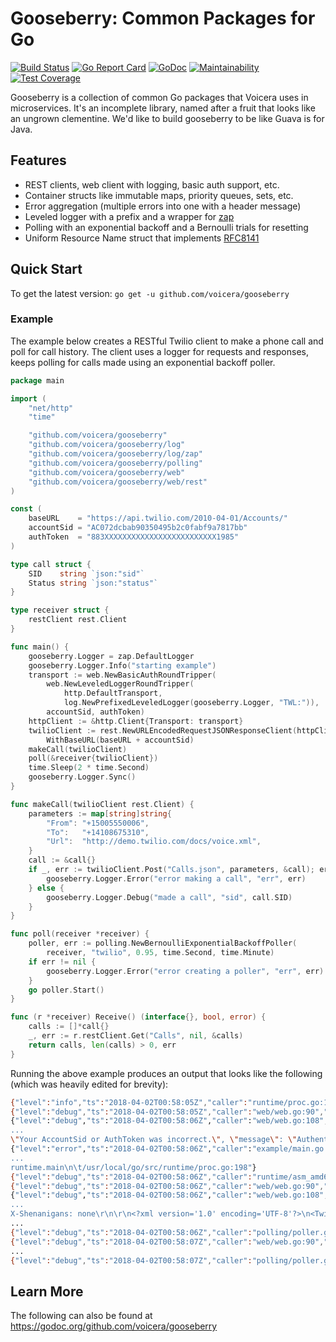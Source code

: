# Gooseberry: Common Packages for Go

[![Build Status](https://travis-ci.org/voicera/gooseberry.svg?branch=master)](https://travis-ci.org/voicera/gooseberry)
[![Go Report Card](https://goreportcard.com/badge/github.com/voicera/gooseberry)](https://goreportcard.com/report/github.com/voicera/gooseberry)
[![GoDoc](https://godoc.org/github.com/voicera/gooseberry?status.svg)](https://godoc.org/github.com/voicera/gooseberry)
[![Maintainability](https://api.codeclimate.com/v1/badges/98e8195b41246e1c573d/maintainability)](https://codeclimate.com/github/voicera/gooseberry/maintainability)
[![Test Coverage](https://api.codeclimate.com/v1/badges/98e8195b41246e1c573d/test_coverage)](https://codeclimate.com/github/voicera/gooseberry/test_coverage)

Gooseberry is a collection of common Go packages that Voicera uses in microservices.
It's an incomplete library, named after a fruit that looks like an ungrown clementine.
We'd like to build gooseberry to be like Guava is for Java.

## Features
* REST clients, web client with logging, basic auth support, etc.
* Container structs like immutable maps, priority queues, sets, etc.
* Error aggregation (multiple errors into one with a header message)
* Leveled logger with a prefix and a wrapper for [zap](go.uber.org/zap)
* Polling with an exponential backoff and a Bernoulli trials for resetting
* Uniform Resource Name struct that implements [RFC8141](https://tools.ietf.org/html/rfc8141)

## Quick Start
To get the latest version: `go get -u github.com/voicera/gooseberry`

### Example
The example below creates a RESTful Twilio client to make a phone call and poll
for call history. The client uses a logger for requests and responses, keeps
polling for calls made using an exponential backoff poller.

```go
package main

import (
	"net/http"
	"time"

	"github.com/voicera/gooseberry"
	"github.com/voicera/gooseberry/log"
	"github.com/voicera/gooseberry/log/zap"
	"github.com/voicera/gooseberry/polling"
	"github.com/voicera/gooseberry/web"
	"github.com/voicera/gooseberry/web/rest"
)

const (
	baseURL    = "https://api.twilio.com/2010-04-01/Accounts/"
	accountSid = "AC072dcbab90350495b2c0fabf9a7817bb"
	authToken  = "883XXXXXXXXXXXXXXXXXXXXXXXXX1985"
)

type call struct {
	SID    string `json:"sid"`
	Status string `json:"status"`
}

type receiver struct {
	restClient rest.Client
}

func main() {
	gooseberry.Logger = zap.DefaultLogger
	gooseberry.Logger.Info("starting example")
	transport := web.NewBasicAuthRoundTripper(
		web.NewLeveledLoggerRoundTripper(
			http.DefaultTransport,
			log.NewPrefixedLeveledLogger(gooseberry.Logger, "TWL:")),
		accountSid, authToken)
	httpClient := &http.Client{Transport: transport}
	twilioClient := rest.NewURLEncodedRequestJSONResponseClient(httpClient).
		WithBaseURL(baseURL + accountSid)
	makeCall(twilioClient)
	poll(&receiver{twilioClient})
	time.Sleep(2 * time.Second)
	gooseberry.Logger.Sync()
}

func makeCall(twilioClient rest.Client) {
	parameters := map[string]string{
		"From": "+15005550006",
		"To":   "+14108675310",
		"Url":  "http://demo.twilio.com/docs/voice.xml",
	}
	call := &call{}
	if _, err := twilioClient.Post("Calls.json", parameters, &call); err != nil {
		gooseberry.Logger.Error("error making a call", "err", err)
	} else {
		gooseberry.Logger.Debug("made a call", "sid", call.SID)
	}
}

func poll(receiver *receiver) {
	poller, err := polling.NewBernoulliExponentialBackoffPoller(
		receiver, "twilio", 0.95, time.Second, time.Minute)
	if err != nil {
		gooseberry.Logger.Error("error creating a poller", "err", err)
	}
	go poller.Start()
}

func (r *receiver) Receive() (interface{}, bool, error) {
	calls := []*call{}
	_, err := r.restClient.Get("Calls", nil, &calls)
	return calls, len(calls) > 0, err
}
```

Running the above example produces an output that looks like the following (which was heavily edited for brevity):

```bash
{"level":"info","ts":"2018-04-02T00:58:05Z","caller":"runtime/proc.go:198","msg":"starting example"}
{"level":"debug","ts":"2018-04-02T00:58:05Z","caller":"web/web.go:90","msg":"TWL:Request","request":"POST /2010-04-01/Accounts/AC072dcbab90350495b2c0fabf9a7817bb/Calls.json HTTP/1.1\r\nHost: api.twilio.com\r\nUser-Agent: gooseberry\r\nContent-Length: 89\r\nAuthorization: *******STRIPPED OUT*******\r\nContent-Type: application/x-www-form-urlencoded\r\nAccept-Encoding: gzip\r\n\r\nFrom=%2B15005550006&To=%2B14108675310&Url=http%3A%2F%2Fdemo.twilio.com%2Fdocs%2Fvoice.xml"}
{"level":"debug","ts":"2018-04-02T00:58:06Z","caller":"web/web.go:108","msg":"TWL:Response","response":"HTTP/1.1 401 UNAUTHORIZED
...
\"Your AccountSid or AuthToken was incorrect.\", \"message\": \"Authenticate\", \"more_info\": \"https://www.twilio.com/docs/errors/20003\", \"status\": 401}"}
{"level":"error","ts":"2018-04-02T00:58:06Z","caller":"example/main.go:40","msg":"error making a call","err":"HTTP Status Code 401
...
runtime.main\n\t/usr/local/go/src/runtime/proc.go:198"}
{"level":"debug","ts":"2018-04-02T00:58:06Z","caller":"runtime/asm_amd64.s:2361","msg":"Started","poller":"twilio"}
{"level":"debug","ts":"2018-04-02T00:58:06Z","caller":"web/web.go:90","msg":"TWL:Request","request":"GET /2010-04-01/Accounts/AC072dcbab90350495b2c0fabf9a7817bb/Calls HTTP/1.1\r\nHost: api.twilio.com\r\nUser-Agent: gooseberry\r\nAuthorization: *******STRIPPED OUT*******\r\nContent-Type: application/x-www-form-urlencoded\r\nAccept-Encoding: gzip\r\n\r\n"}
{"level":"debug","ts":"2018-04-02T00:58:06Z","caller":"web/web.go:108","msg":"TWL:Response","response":"HTTP/1.1 401 UNAUTHORIZED\r\nContent-Length:
...
X-Shenanigans: none\r\n\r\n<?xml version='1.0' encoding='UTF-8'?>\n<TwilioResponse><RestException><Code>20003</Code><Detail>Your AccountSid or AuthToken was incorrect.</Detail><Message>Authenticate</Message><MoreInfo>https://www.twilio.com/docs/errors/20003</MoreInfo><Status>401</Status></RestException></TwilioResponse>"}
...
{"level":"debug","ts":"2018-04-02T00:58:06Z","caller":"polling/poller.go:98","msg":"Relaxing","poller":"twilio"}
{"level":"debug","ts":"2018-04-02T00:58:07Z","caller":"web/web.go:90","msg":"TWL:Request","request":"GET /2010-04-01/Accounts/AC072dcbab90350495b2c0fabf9a7817bb/Calls HTTP/1.1\r\nHost: api.twilio.com\r\nUser-Agent: gooseberry\r\nAuthorization: *******STRIPPED OUT*******\r\nContent-Type: application/x-www-form-urlencoded\r\nAccept-Encoding: gzip\r\n\r\n"}
...
{"level":"debug","ts":"2018-04-02T00:58:07Z","caller":"polling/poller.go:98","msg":"Relaxing","poller":"twilio"}
```

## Learn More
The following can also be found at <https://godoc.org/github.com/voicera/gooseberry>
